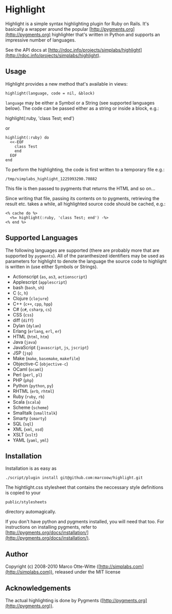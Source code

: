Highlight
=========

Highlight is a simple syntax highlighting plugin for Ruby on Rails. It's basically a
wrapper around the popular [http://pygments.org](http://pygments.org) highlighter that's
written in Python and supports an impressive number of languages.

See the API docs at [http://rdoc.info/projects/simplabs/highlight](http://rdoc.info/projects/simplabs/highlight).

Usage
-----

Highlight provides a new method that's available in views:

    highlight(language, code = nil, &block)

`language` may be either a Symbol or a String (see supported languages
below). The code can be passed either as a string or inside a block, e.g.:

  highlight(:ruby, 'class Test; end')

or

    highlight(:ruby) do
      <<-EOF
        class Test
        end
      EOF
    end

To perform the highlighting, the code is first written to a temporary file e.g.:

    /tmp/simplabs_highlight_1225993290.70882

This file is then passed to pygments that returns the HTML and so on...

Since writing that file, passing its contents on to pygments, retrieving the result etc.
takes a while, all highlighted source code should be cached, e.g.:

    <% cache do %>
      <%= highlight(:ruby, 'class Test; end') -%>
    <% end %>


Supported Languages
-------------------

The following languages are supported (there are probably more that are supported by `pygments`).
All of the paranthesized identifiers may be used as parameters for highlight to denote the
language the source code to highlight is written in (use either Symbols or Strings).

  * Actionscript (`as`, `as3`, `actionscript`)
  * Applescript (`applescript`)
  * bash (`bash`, `sh`)
  * C (`c`, `h`)
  * Clojure (`clojure`)
  * C++ (`c++`, `cpp`, `hpp`)
  * C# (`c#`, `csharp`, `cs`)
  * CSS (`css`)
  * diff (`diff`)
  * Dylan (`dylan`)
  * Erlang (`erlang`, `erl`, `er`)
  * HTML (`html`, `htm`)
  * Java (`java`)
  * JavaScript (`javascript`, `js`, `jscript`)
  * JSP (`jsp`)
  * Make (`make`, `basemake`, `makefile`)
  * Objective-C (`objective-c`)
  * OCaml (`ocaml`)
  * Perl (`perl`, `pl`)
  * PHP (`php`)
  * Python (`python`, `py`)
  * RHTML (`erb`, `rhtml`)
  * Ruby (`ruby`, `rb`)
  * Scala (`scala`)
  * Scheme (`scheme`)
  * Smalltalk (`smalltalk`)
  * Smarty (`smarty`)
  * SQL (`sql`)
  * XML (`xml`, `xsd`)
  * XSLT (`xslt`)
  * YAML (`yaml`, `yml`)


Installation
------------

Installation is as easy as

    ./script/plugin install git@github.com:marcoow/highlight.git

The hightlight.css stylesheet that contains the neccessary style
definitions is copied to your

    public/stylesheets

directory automagically.

If you don't have python and pygments installed, you will need that too.
For instructions on installing pygments, refer to
[http://pygments.org/docs/installation/](http://pygments.org/docs/installation/).


Author
------

Copyright (c) 2008-2010 Marco Otte-Witte ([http://simplabs.com](http://simplabs.com)),
released under the MIT license


Acknowledgements
----------------

The actual highlighting is done by Pygments ([http://pygments.org](http://pygments.org)).